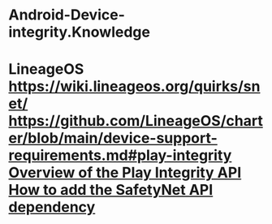 # Android-Device-integrity.Knowledge
# LineageOS https://wiki.lineageos.org/quirks/snet/ https://github.com/LineageOS/charter/blob/main/device-support-requirements.md#play-integrity [Overview of the Play Integrity API](https://developer.android.com/google/play/integrity/overview) [How to add the SafetyNet API dependency](https://developer.android.com/privacy-and-security/safetynet)
